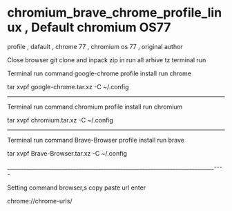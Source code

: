 # chromium_brave_chrome_profile_linux , Default chromium OS77
profile , dafault , chrome 77 , chromium os 77 , original author

Close browser git clone and inpack zip in run all arhive tz terminal run

Terminal run command google-chrome profile install run chrome

tar xvpf google-chrome.tar.xz -C ~/.config

------------------------------------------------------

Terminal run command chromium profile install run chromium

tar xvpf chromium.tar.xz -C ~/.config

------------------------------------------------------

Terminal run command Brave-Browser profile install run brave

tar xvpf Brave-Browser.tar.xz -C ~/.config

___________________________________________________________________________----

Setting command browser,s copy paste url enter

chrome://chrome-urls/
